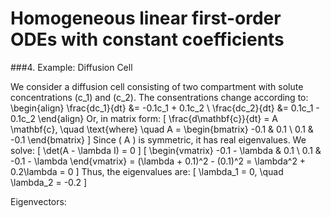 # Homogeneous linear first-order ODEs with constant coefficients

###4. Example: Diffusion Cell

We consider a diffusion cell consisting of two compartment with solute concentrations (c_1) and (c_2).
The consentrations change according to:
\begin{align}
\frac{dc_1}{dt} &= -0.1c_1 + 0.1c_2 \\
\frac{dc_2}{dt} &= 0.1c_1 - 0.1c_2
\end{align}
Or, in matrix form:
\[
\frac{d\mathbf{c}}{dt} = A \mathbf{c}, \quad \text{where} \quad A = \begin{bmatrix} -0.1 & 0.1 \\ 0.1 & -0.1 \end{bmatrix}
\]
Since \( A \) is symmetric, it has real eigenvalues. We solve:
\[
\det(A - \lambda I) = 0
\]
\[
\begin{vmatrix} -0.1 - \lambda & 0.1 \\ 0.1 & -0.1 - \lambda \end{vmatrix} = (\lambda + 0.1)^2 - (0.1)^2 = \lambda^2 + 0.2\lambda = 0
\]
Thus, the eigenvalues are:
\[
\lambda_1 = 0, \quad \lambda_2 = -0.2
\]

Eigenvectors: 

